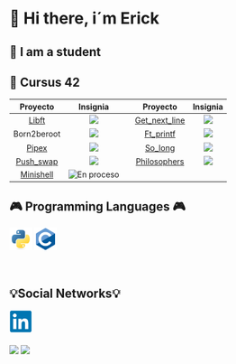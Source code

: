 # 👋 Hi there, i´m Erick
## 📖 I am a student
## 🚀 Cursus 42
| Proyecto                                                       | Insignia                                                                                    |     | Proyecto                                                       | Insignia                                                                                    |
| :---:                                                          |    :----:                                                                                   |:---:| :---:                                                          |    :----:                                                                                   |
| [Libft](https://github.com/ediaz-c/libft)                      | ![](https://github.com/ediaz-c/42-project-badges/blob/main/badges/libftm.png)               |     | [Get_next_line](https://github.com/ediaz-c/get_next_line)      | ![](https://github.com/ediaz-c/42-project-badges/blob/main/badges/get_next_linem.png)       |
| Born2beroot                                                    | ![](https://github.com/ediaz-c/42-project-badges/blob/main/badges/born2berootm.png)         |     | [Ft_printf](https://github.com/ediaz-c/ft_printf)              | ![](https://github.com/ediaz-c/42-project-badges/blob/main/badges/ft_printfe.png)           |
| [Pipex](https://github.com/ediaz-c/pipex)                      | ![](https://github.com/ediaz-c/42-project-badges/blob/main/badges/pipexm.png)               |     | [So_long](https://github.com/ediaz-c/so_long)                  | ![](https://github.com/ediaz-c/42-project-badges/blob/main/badges/so_longm.png)             |
| [Push_swap](https://github.com/ediaz-c/push_swap)              | ![](https://github.com/ediaz-c/42-project-badges/blob/main/badges/push_swape.png)           |     | [Philosophers](https://github.com/ediaz-c/philosophers)        | ![](https://github.com/ediaz-c/42-project-badges/blob/main/badges/philosopherse.png)        |
| [Minishell](https://github.com/n-panos/Minishell)              | ![En proceso](https://github.com/ediaz-c/42-project-badges/blob/main/badges/minishelle.png) |     |

<h2> 🎮 Programming Languages 🎮 </h2>
<p>
  <a href="https://www.python.org" target="_blank"><img src="https://raw.githubusercontent.com/devicons/devicon/master/icons/python/python-original.svg" alt="python" width="40" height="40" /></a>
  <a href="https://www.cprogramming.com/" target="_blank"> <img src="https://raw.githubusercontent.com/devicons/devicon/master/icons/c/c-original.svg" alt="c" width="40" height="40"/> </a>
  <!--<a href="https://cplusplus.com/" target="_blank"><img src="https://raw.githubusercontent.com/jmnote/z-icons/master/svg/cpp.svg" alt="cpp" width="40" height="40" /></a> -->
  <!-- <a href="https://git-scm.com/" target="_blank"><img src="https://www.vectorlogo.zone/logos/git-scm/git-scm-icon.svg" alt="git" width="40" height="40" /></a> -->
  <!-- <a href="https://www.gnu.org/savannah-checkouts/gnu/bash/manual/bash.html" target="_blank"> <img src="https://bashlogo.com/img/symbol/png/full_colored_light.png" alt="linux" width="40" height="40"/> </a> -->
</p>
<br>
<h2>💡Social Networks💡</h2>
<a href="www.linkedin.com/in/erick-fernando-díaz-centeno"><img src="https://github.com/devicons/devicon/blob/master/icons/linkedin/linkedin-original.svg" alt="Linkedin" width="40" height="40"></a>
<br>
<br>
<div>
  <img align="center" width="47%" src="https://github-readme-stats.vercel.app/api?username=ediaz-c&theme=gotham&hide_border=false&include_all_commits=false&count_private=false" />
  <img align="center" width="43%" src="https://github-readme-stats.vercel.app/api/top-langs/?username=ediaz-c&theme=gotham&hide_border=false&include_all_commits=false&count_private=false&layout=compact" />
</div>
</br>

